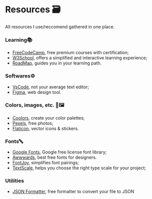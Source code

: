 
# Resources 🗃

All resources I use/reccomend gathered in one place.

### Learning📚

 - [FreeCodeCamp](https://www.freecodecamp.org/learn), free premium courses with certification;
 - [W3School](https://www.w3schools.com/), offers a simplified and interactive learning experience;
 - [RoadMap](https://roadmap.sh/), guides you in your learning path.

### Softwares⚙️

- [VsCode](https://code.visualstudio.com/), not your average text editor;
- [Figma](https://www.figma.com/), web design tool.

### Colors, images, etc.  🚥🖼

- [Coolors](https://coolors.co/), create your color palettes;
- [Pexels](https://www.pexels.com/it-it/), free photos;
- [Flaticon](https://www.flaticon.com/), vector icons & stickers.

### Fonts🔤 

- [Google Fonts](https://coolors.co/), Google free license font library;
- [Awwwards](https://www.awwwards.com/awwwards/collections/free-fonts/), best free fonts for designers.
- [FontJoy](https://fontjoy.com/), simplifies font pairings;
- [TextScale](https://www.flaticon.com/), helps you choose the right type scale for your project;

### Utilities

- [JSON Formatter](https://www.freeformatter.com/json-formatter.html?=blank), free formatter to convert your file to JSON
